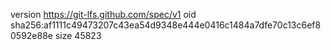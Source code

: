 version https://git-lfs.github.com/spec/v1
oid sha256:af1111c49473207c43ea54d9348e444e0416c1484a7dfe70c13c6ef80592e88e
size 45823
